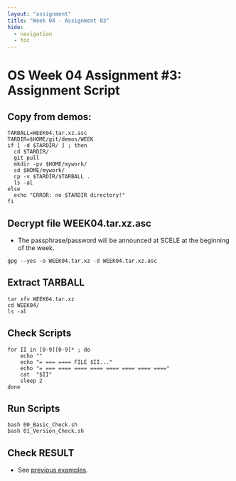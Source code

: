 ```yaml
---
layout: "assignment"
title: "Week 04 - Assignment 03"
hide:
  - navigation
  - toc
---
```


# OS Week 04 Assignment #3: Assignment Script

## Copy from demos:

```plaintext
TARBALL=WEEK04.tar.xz.asc
TARDIR=$HOME/git/demos/WEEK
if [ -d $TARDIR/ ] ; then
  cd $TARDIR/
  git pull
  mkdir -pv $HOME/mywork/
  cd $HOME/mywork/
  cp -v $TARDIR/$TARBALL .
  ls -al
else
  echo "ERROR: no $TARDIR directory!"
fi
```

## Decrypt file WEEK04.tar.xz.asc

* The passphrase/password will be announced at SCELE at the beginning of the week.

```plaintext
gpg --yes -o WEEK04.tar.xz -d WEEK04.tar.xz.asc
```

## Extract TARBALL

```plaintext
tar xfv WEEK04.tar.xz
cd WEEK04/
ls -al
```

## Check Scripts

```plaintext
for II in [0-9][0-9]* ; do
    echo ""
    echo "= === ==== FILE $II..."
    echo "= === ==== ==== ==== ==== ==== ==== ===="
    cat  "$II"
    sleep 2
done
```

## Run Scripts

```plaintext
bash 00_Basic_Check.sh
bash 01_Version_Check.sh
```

## Check RESULT

* See [previous examples](../W03-04).